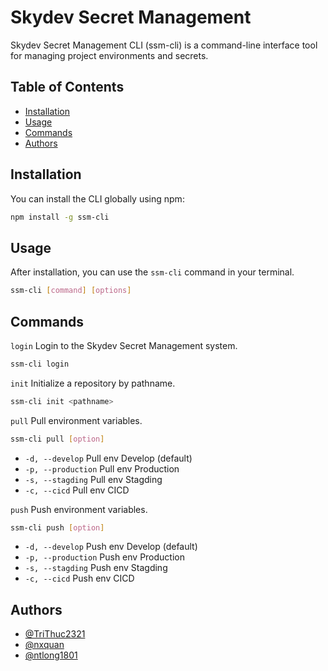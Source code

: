 # Skydev Secret Management

Skydev Secret Management CLI (ssm-cli) is a command-line interface tool for managing project environments and secrets.

## Table of Contents

- [Installation](#installation)
- [Usage](#usage)
- [Commands](#commands)
- [Authors](#authors)

## Installation

You can install the CLI globally using npm:

```sh
npm install -g ssm-cli
```

## Usage

After installation, you can use the `ssm-cli` command in your terminal.

```sh
ssm-cli [command] [options]
```

## Commands

`login`
Login to the Skydev Secret Management system.

```sh
ssm-cli login
```

`init`
Initialize a repository by pathname.

```sh
ssm-cli init <pathname>
```

`pull`
Pull environment variables.

```sh
ssm-cli pull [option]
```

- `-d, --develop` Pull env Develop (default)
- `-p, --production` Pull env Production
- `-s, --stagding` Pull env Stagding
- `-c, --cicd` Pull env CICD

`push`
Push environment variables.

```sh
ssm-cli push [option]
```

- `-d, --develop` Push env Develop (default)
- `-p, --production` Push env Production
- `-s, --stagding` Push env Stagding
- `-c, --cicd` Push env CICD

## Authors

- [@TriThuc2321](https://github.com/TriThuc2321)
- [@nxquan](https://github.com/nxquan)
- [@ntlong1801](https://github.com/ntlong1801)
